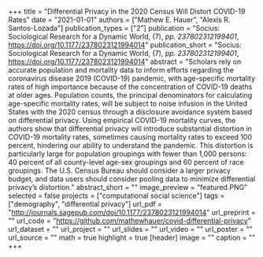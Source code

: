 +++
title = "Differential Privacy in the 2020 Census Will Distort COVID-19 Rates"
date = "2021-01-01"
authors = ["Mathew E. Hauer", "Alexis R. Santos-Lozada"]
publication_types = ["2"]
publication = "Socius: Sociological Research for a Dynamic World, (7), _pp. 237802312199401_, https://doi.org/10.1177/2378023121994014"
publication_short = "Socius: Sociological Research for a Dynamic World, (7), _pp. 237802312199401_, https://doi.org/10.1177/2378023121994014"
abstract = "Scholars rely on accurate population and mortality data to inform efforts regarding the coronavirus disease 2019 (COVID-19) pandemic, with age-specific mortality rates of high importance because of the concentration of COVID-19 deaths at older ages. Population counts, the principal denominators for calculating age-specific mortality rates, will be subject to noise infusion in the United States with the 2020 census through a disclosure avoidance system based on differential privacy. Using empirical COVID-19 mortality curves, the authors show that differential privacy will introduce substantial distortion in COVID-19 mortality rates, sometimes causing mortality rates to exceed 100 percent, hindering our ability to understand the pandemic. This distortion is particularly large for population groupings with fewer than 1,000 persons: 40 percent of all county-level age-sex groupings and 60 percent of race groupings. The U.S. Census Bureau should consider a larger privacy budget, and data users should consider pooling data to minimize differential privacy’s distortion."
abstract_short = ""
image_preview = "featured.PNG"
selected = false
projects = ["computational social science"]
tags = ["demography", "differential privacy"]
url_pdf = "http://journals.sagepub.com/doi/10.1177/2378023121994014"
url_preprint = ""
url_code = "https://github.com/mathewhauer/covid-differential-privacy"
url_dataset = ""
url_project = ""
url_slides = ""
url_video = ""
url_poster = ""
url_source = ""
math = true
highlight = true
[header]
image = ""
caption = ""
+++
